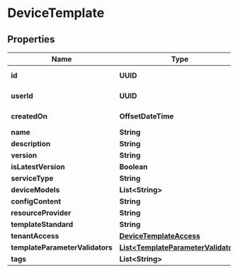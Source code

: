 

# DeviceTemplate


## Properties

Name | Type | Description | Notes
------------ | ------------- | ------------- | -------------
**id** | **UUID** |  |  [optional] [readonly]
**userId** | **UUID** |  |  [optional] [readonly]
**createdOn** | **OffsetDateTime** |  |  [optional] [readonly]
**name** | **String** |  |  [optional]
**description** | **String** |  |  [optional]
**version** | **String** |  |  [optional]
**isLatestVersion** | **Boolean** |  |  [optional]
**serviceType** | **String** |  |  [optional]
**deviceModels** | **List&lt;String&gt;** |  |  [optional]
**configContent** | **String** |  |  [optional]
**resourceProvider** | **String** |  |  [optional]
**templateStandard** | **String** |  |  [optional]
**tenantAccess** | [**DeviceTemplateAccess**](DeviceTemplateAccess.md) |  |  [optional]
**templateParameterValidators** | [**List&lt;TemplateParameterValidator&gt;**](TemplateParameterValidator.md) |  |  [optional]
**tags** | **List&lt;String&gt;** |  |  [optional]



